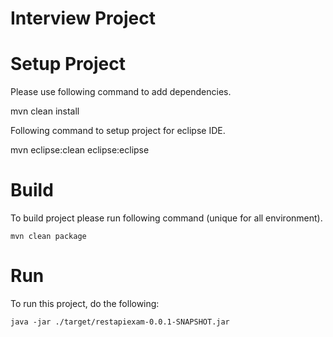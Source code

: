 Interview Project
==================

# Setup Project

Please use following command to add dependencies.

mvn clean install



Following command to setup project for eclipse IDE.

mvn eclipse:clean eclipse:eclipse


# Build

To build project please run following command (unique for all environment).

    mvn clean package
  
    

# Run

To run this project, do the following:

    java -jar ./target/restapiexam-0.0.1-SNAPSHOT.jar


